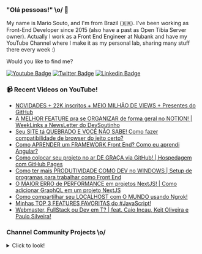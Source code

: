 ### "Olá pessoas!" \o/ 👋

My name is Mario Souto, and I'm from Brazil (🇧🇷). I've been working as Front-End Developer since 2015 (also have a past as Open Tibia Server owner). Actually I work as a Front End Engineer at Nubank and have my YouTube Channel where I make it as my personal lab, sharing many stuff there every week :)

Would you like to find me?

[![Youtube Badge](https://img.shields.io/badge/-Youtube-FF0000?style=flat-square&labelColor=FF0000&logo=youtube&logoColor=white&link=https://youtube.com/c/DevSoutinho)](https://youtube.com/c/DevSoutinho)
[![Twitter Badge](https://img.shields.io/badge/-Twitter-1ca0f1?style=flat-square&labelColor=1ca0f1&logo=twitter&logoColor=white&link=https://twitter.com/omariosouto)](https://twitter.com/omariosouto)
[![Linkedin Badge](https://img.shields.io/badge/-LinkedIn-blue?style=flat-square&logo=Linkedin&logoColor=white&link=https://www.linkedin.com/in/omariosouto)](https://www.linkedin.com/in/omariosouto)

### 📹 Recent Videos on YouTube!

<!-- YOUTUBE:START -->
- [NOVIDADES + 22K inscritos + MEIO MILHÃO DE VIEWS + Presentes do GitHub](https://www.youtube.com/watch?v=8u-6XQPFjS8)
- [A MELHOR FEATURE pra se ORGANIZAR de forma geral no NOTION! | WeekLinks a NewsLetter do DevSoutinho](https://www.youtube.com/watch?v=GwXn1oQ2BGM)
- [Seu SITE tá QUEBRADO E VOCÊ NÃO SABE! Como fazer compatibilidade de browser do jeito certo?](https://www.youtube.com/watch?v=k2pl8NhL_C8)
- [Como APRENDER um FRAMEWORK Front End? Como eu aprendi Angular?](https://www.youtube.com/watch?v=mMMqMk2buzs)
- [Como colocar seu projeto no ar DE GRAÇA via GitHub! | Hospedagem com GitHub Pages](https://www.youtube.com/watch?v=BU-w2_Aae54)
- [Como ter mais PRODUTIVIDADE COMO DEV no WINDOWS | Setup de programas para trabalhar como Front End](https://www.youtube.com/watch?v=MdMT9litmvY)
- [O MAIOR ERRO de PERFORMANCE em projetos NextJS! | Como adicionar GraphQL em um projeto NextJS](https://www.youtube.com/watch?v=7k_2V10H5j0)
- [Como compartilhar seu LOCALHOST com O MUNDO usando Ngrok!](https://www.youtube.com/watch?v=KbO2_yJowXg)
- [Minhas TOP 3 FEATURES FAVORITAS do #JavaScript!](https://www.youtube.com/watch?v=0-Gtl8nAw3c)
- [Webmaster, FullStack ou Dev em T? | feat. Caio Incau, Keit Oliveira e Paulo Silveira!](https://www.youtube.com/watch?v=B0hQgcolYxc)
<!-- YOUTUBE:END -->

### Channel Community Projects \o/
<details>
  <summary>Click to look!</summary>

<!-- CHANNEL_PROJECTS:START -->
- [omariosouto/devsoutinhoflix](https://github.com/omariosouto/devsoutinhoflix)
- [alura-challenges/aluraquiz-base](https://github.com/alura-challenges/aluraquiz-base)
- [omariosouto/flappy-bird-devsoutinho](https://github.com/omariosouto/flappy-bird-devsoutinho)
- [omariosouto/aluraquiz-devsoutinho](https://github.com/omariosouto/aluraquiz-devsoutinho)
- [omariosouto/devsoutinho-site](https://github.com/omariosouto/devsoutinho-site)
- [omariosouto/devsoutinho-blog-alurajs](https://github.com/omariosouto/devsoutinho-blog-alurajs)
- [omariosouto/mvp-devsoutinho](https://github.com/omariosouto/mvp-devsoutinho)
- [manuhon99/spotcast](https://github.com/manuhon99/spotcast)
- [CaelumAulas/wd47remoto-devsoutinho](https://github.com/CaelumAulas/wd47remoto-devsoutinho)
- [AlbertoDuranFilho/flappy-bird](https://github.com/AlbertoDuranFilho/flappy-bird)
- [RenatoLomba/pokedex-next-js](https://github.com/RenatoLomba/pokedex-next-js)
- [alissonarm/flappy-bird](https://github.com/alissonarm/flappy-bird)
- [mspinheiro84/flappy-bird](https://github.com/mspinheiro84/flappy-bird)
- [guilhermeG23/Fork-flappy-bird-devsoutinho](https://github.com/guilhermeG23/Fork-flappy-bird-devsoutinho)
- [codemasters92/Flappy-Bird---DevSoutinho](https://github.com/codemasters92/Flappy-Bird---DevSoutinho)
- [maicon-deivid05/Flappy-bird-curso-DevSoutinho](https://github.com/maicon-deivid05/Flappy-bird-curso-DevSoutinho)
- [TiMacedoC/Flappy-Bird-by-DEVsoutinho](https://github.com/TiMacedoC/Flappy-Bird-by-DEVsoutinho)
- [robsonamendonca/scrumquiz](https://github.com/robsonamendonca/scrumquiz)
- [rrosset91/flappy-bird-clone](https://github.com/rrosset91/flappy-bird-clone)
- [EstherMarie/FlappyBird_DevSoutinho](https://github.com/EstherMarie/FlappyBird_DevSoutinho)
- [adriano-valenca/flappy-bird](https://github.com/adriano-valenca/flappy-bird)
- [karineriquena/flappy-bird](https://github.com/karineriquena/flappy-bird)
- [renanzozimo/flappy-bird-rz](https://github.com/renanzozimo/flappy-bird-rz)
- [vitor-kb/narutoquiz-base](https://github.com/vitor-kb/narutoquiz-base)
- [lazaro-pontes/spotCast](https://github.com/lazaro-pontes/spotCast)
- [nando-cezar/quiz-alura](https://github.com/nando-cezar/quiz-alura)
- [victordev13/alura-quiz](https://github.com/victordev13/alura-quiz)
- [pedromaranini/blackmambaQuiz-imersao](https://github.com/pedromaranini/blackmambaQuiz-imersao)
- [eulaludmila/jogo-flappy-bird](https://github.com/eulaludmila/jogo-flappy-bird)
- [agsvensson/FlappyBird](https://github.com/agsvensson/FlappyBird)
- [philipeperete/FlappyBird](https://github.com/philipeperete/FlappyBird)
- [bruno-v-osorio/flappy-bird](https://github.com/bruno-v-osorio/flappy-bird)
- [dennetwebdesigner/FlappyBird](https://github.com/dennetwebdesigner/FlappyBird)
- [JoaoMeidsonNeri/Aluraquiz-Nerdcast](https://github.com/JoaoMeidsonNeri/Aluraquiz-Nerdcast)
- [andersonFaro9/imersao-alura-quiz](https://github.com/andersonFaro9/imersao-alura-quiz)
- [denismend/pinkfloyd-quiz](https://github.com/denismend/pinkfloyd-quiz)
- [Daniellyomori/ImersaoReactII-base](https://github.com/Daniellyomori/ImersaoReactII-base)
- [wallaceneto/Spotcast](https://github.com/wallaceneto/Spotcast)
- [pmmdesenvolvedor/AluraQuiz](https://github.com/pmmdesenvolvedor/AluraQuiz)
- [wallissonisaac/aluraquiz](https://github.com/wallissonisaac/aluraquiz)
- [rjramos70/flappy-bird](https://github.com/rjramos70/flappy-bird)
- [GustavoHerreroNunes/flappy_Bird-Jogo_Javascrpit](https://github.com/GustavoHerreroNunes/flappy_Bird-Jogo_Javascrpit)
<!-- CHANNEL_PROJECTS:END -->

</details>
